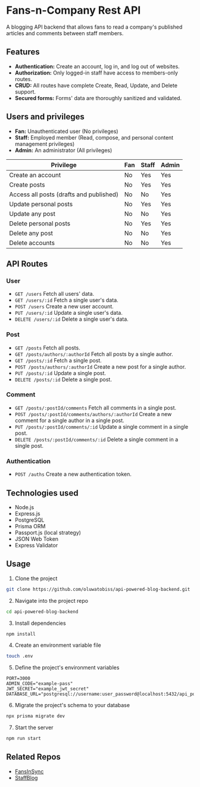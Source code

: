 # Fans-n-Company Rest API

A blogging API backend that allows fans to read a company's published articles and comments between staff members.

## Features

- **Authentication:** Create an account, log in, and log out of websites.
- **Authorization:** Only logged-in staff have access to members-only routes.
- **CRUD:** All routes have complete Create, Read, Update, and Delete support.
- **Secured forms:** Forms' data are thoroughly sanitized and validated.

## Users and privileges

- **Fan:** Unauthenticated user (No privileges)
- **Staff:** Employed member (Read, compose, and personal content management privileges)
- **Admin:** An administrator (All privileges)

| Privilege                               | Fan | Staff | Admin |
| --------------------------------------- | --- | ----- | ----- |
| Create an account                       | No  | Yes   | Yes   |
| Create posts                            | No  | Yes   | Yes   |
| Access all posts (drafts and published) | No  | No    | Yes   |
| Update personal posts                   | No  | Yes   | Yes   |
| Update any post                         | No  | No    | Yes   |
| Delete personal posts                   | No  | Yes   | Yes   |
| Delete any post                         | No  | No    | Yes   |
| Delete accounts                         | No  | No    | Yes   |

## API Routes

### User

- `GET /users` Fetch all users' data.
- `GET /users/:id` Fetch a single user's data.
- `POST /users` Create a new user account.
- `PUT /users/:id` Update a single user's data.
- `DELETE /users/:id` Delete a single user's data.

### Post

- `GET /posts` Fetch all posts.
- `GET /posts/authors/:authorId` Fetch all posts by a single author.
- `GET /posts/:id` Fetch a single post.
- `POST /posts/authors/:authorId` Create a new post for a single author.
- `PUT /posts/:id` Update a single post.
- `DELETE /posts/:id` Delete a single post.

### Comment

- `GET /posts/:postId/comments` Fetch all comments in a single post.
- `POST /posts/:postId/comments/authors/:authorId` Create a new comment for a single author in a single post.
- `PUT /posts/:postId/comments/:id` Update a single comment in a single post.
- `DELETE /posts/:postId/comments/:id` Delete a single comment in a single post.

### Authentication

- `POST /auths` Create a new authentication token.

## Technologies used

- Node.js
- Express.js
- PostgreSQL
- Prisma ORM
- Passport.js (local strategy)
- JSON Web Token
- Express Validator

## Usage

1. Clone the project

```bash
git clone https://github.com/oluwatobiss/api-powered-blog-backend.git
```

2. Navigate into the project repo

```bash
cd api-powered-blog-backend
```

3. Install dependencies

```bash
npm install
```

4. Create an environment variable file

```bash
touch .env
```

5. Define the project's environment variables

```
PORT=3000
ADMIN_CODE="example-pass"
JWT_SECRET="example_jwt_secret"
DATABASE_URL="postgresql://username:user_password@localhost:5432/api_powered_blog_backend"
```

6. Migrate the project's schema to your database

```bash
npx prisma migrate dev
```

7. Start the server

```bash
npm run start
```

## Related Repos

- [FansInSync](https://github.com/oluwatobiss/api-powered-blog-website)
- [StaffBlog](https://github.com/oluwatobiss/api-powered-blog-editor)

